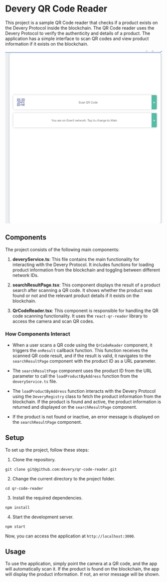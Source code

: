 # Devery QR Code Reader

This project is a sample QR Code reader that checks if a product exists on the Devery Protocol inside the blockchain. The QR Code reader uses the Devery Protocol to verify the authenticity and details of a product. The application has a simple interface to scan QR codes and view product information if it exists on the blockchain.

![Sample Picture](./capture.png)

## Components

The project consists of the following main components:

1. **deveryService.ts**: This file contains the main functionality for interacting with the Devery Protocol. It includes functions for loading product information from the blockchain and toggling between different network IDs.

2. **searchResultPage.tsx**: This component displays the result of a product search after scanning a QR code. It shows whether the product was found or not and the relevant product details if it exists on the blockchain.

3. **QrCodeReader.tsx**: This component is responsible for handling the QR code scanning functionality. It uses the `react-qr-reader` library to access the camera and scan QR codes.

### How Components Interact

- When a user scans a QR code using the `QrCodeReader` component, it triggers the `onResult` callback function. This function receives the scanned QR code result, and if the result is valid, it navigates to the `searchResultPage` component with the product ID as a URL parameter.

- The `searchResultPage` component uses the product ID from the URL parameter to call the `loadProductByAddress` function from the `deveryService.ts` file.

- The `loadProductByAddress` function interacts with the Devery Protocol using the `DeveryRegistry` class to fetch the product information from the blockchain. If the product is found and active, the product information is returned and displayed on the `searchResultPage` component.

- If the product is not found or inactive, an error message is displayed on the `searchResultPage` component.

## Setup

To set up the project, follow these steps:

1. Clone the repository.

```
git clone git@github.com:devery/qr-code-reader.git
```

2. Change the current directory to the project folder.

```
cd qr-code-reader
```

3. Install the required dependencies.

```
npm install
```

4. Start the development server.

```
npm start
```

Now, you can access the application at `http://localhost:3000`.

## Usage

To use the application, simply point the camera at a QR code, and the app will automatically scan it. If the product is found on the blockchain, the app will display the product information. If not, an error message will be shown.
